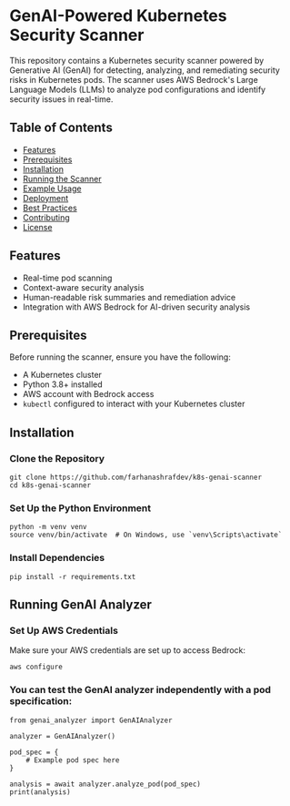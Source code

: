 # GenAI-Powered Kubernetes Security Scanner

This repository contains a Kubernetes security scanner powered by Generative AI (GenAI) for detecting, analyzing, and remediating security risks in Kubernetes pods. The scanner uses AWS Bedrock's Large Language Models (LLMs) to analyze pod configurations and identify security issues in real-time.

## Table of Contents
- [Features](#features)
- [Prerequisites](#prerequisites)
- [Installation](#installation)
- [Running the Scanner](#running-the-scanner)
- [Example Usage](#example-usage)
- [Deployment](#deployment)
- [Best Practices](#best-practices)
- [Contributing](#contributing)
- [License](#license)

## Features
- Real-time pod scanning
- Context-aware security analysis
- Human-readable risk summaries and remediation advice
- Integration with AWS Bedrock for AI-driven security analysis

## Prerequisites
Before running the scanner, ensure you have the following:
- A Kubernetes cluster
- Python 3.8+ installed
- AWS account with Bedrock access
- `kubectl` configured to interact with your Kubernetes cluster

## Installation

### Clone the Repository
```
git clone https://github.com/farhanashrafdev/k8s-genai-scanner
cd k8s-genai-scanner
```
### Set Up the Python Environment
```
python -m venv venv
source venv/bin/activate  # On Windows, use `venv\Scripts\activate`
```

### Install Dependencies
``` 
pip install -r requirements.txt
```

## Running GenAI Analyzer 

### Set Up AWS Credentials

Make sure your AWS credentials are set up to access Bedrock:

``` 
aws configure 
```

### You can test the GenAI analyzer independently with a pod specification:

```
from genai_analyzer import GenAIAnalyzer

analyzer = GenAIAnalyzer()

pod_spec = {
    # Example pod spec here
}

analysis = await analyzer.analyze_pod(pod_spec)
print(analysis)
```



